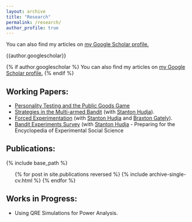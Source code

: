 ```yaml
---
layout: archive
title: "Research"
permalink: /research/
author_profile: true
---
```


You can also find my articles on <u><a href="https://scholar.google.com/citations?user=gQ-e6pEAAAAJ&hl=en">my Google Scholar profile</a>.</u>

{{author.googlescholar}}

{% if author.googlescholar %}
  You can also find my articles on <u><a href="{{author.googlescholar}}">my Google Scholar profile</a>.</u>
{% endif %}

Working Papers:
------
* [Personality Testing and the Public Goods Game](https://woodsd42.github.io/files/PTPGG.pdf) 
* [Strategies in the Multi-armed Bandit](https://papers.ssrn.com/sol3/papers.cfm?abstract_id=3942930) (with [Stanton Hudja](http://stantonhudja.com)).
* [Forced Experimentation](https://drive.google.com/file/d/1V2zGLplzre9p4OCc97NuxLFf6cmWNalT/view?usp=sharing) (with [Stanton Hudja](http://stantonhudja.com) and [Braxton Gately](https://jbgatelyecon.wixsite.com/website)).
* [Bandit Experiments Survey](https://woodsd42.github.io/files/BanditSurvey.pdf) (with [Stanton Hudja](http://stantonhudja.com) - Preparing for the Encyclopedia of Experimental Social Science 


Publications:
------

{% include base_path %}

  <ul>{% for post in site.publications reversed %}
    {% include archive-single-cv.html %}
  {% endfor %}</ul>

  Works in Progress:
------
* Using QRE Simulations for Power Analysis.
